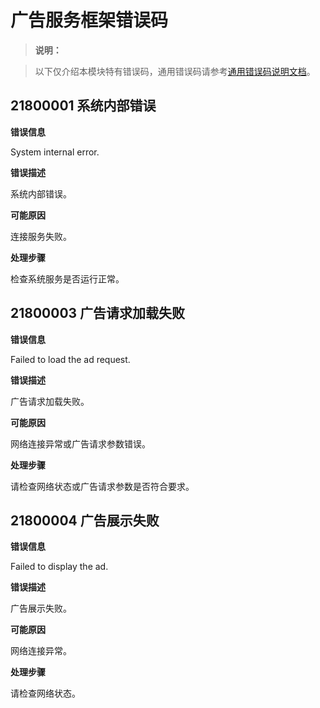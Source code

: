 # 广告服务框架错误码


> **说明：**

> 以下仅介绍本模块特有错误码，通用错误码请参考[通用错误码说明文档](errorcode-universal.md)。


## 21800001 系统内部错误

**错误信息**

System internal error.

**错误描述**

系统内部错误。

**可能原因**

连接服务失败。

**处理步骤**

检查系统服务是否运行正常。


## 21800003 广告请求加载失败

**错误信息**

Failed to load the ad request.

**错误描述**

广告请求加载失败。

**可能原因**

网络连接异常或广告请求参数错误。

**处理步骤**

请检查网络状态或广告请求参数是否符合要求。


## 21800004 广告展示失败

**错误信息**

Failed to display the ad.

**错误描述**

广告展示失败。

**可能原因**

网络连接异常。

**处理步骤**

请检查网络状态。
